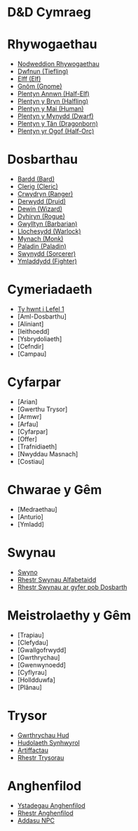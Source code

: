 # D&D Cymraeg

# Rhywogaethau

-  [Nodweddion Rhywogaethau](Rhywogaethau/_Nodweddion_Rhywogaethau.html)
-  [Dwfnun (Tiefling)](Rhywogaethau/Dwfnun.html)
-  [Elff (Elf)](Rhywogaethau/Elff.html)
-  [Gnôm (Gnome)](Rhywogaethau/Gnôm.html)
-  [Plentyn Annwn (Half-Elf)](Rhywogaethau/Plentyn_Annwn.html)
-  [Plentyn y Bryn (Halfling)](Rhywogaethau/Plentyn_y_Bryn.html)
-  [Plentyn y Mai (Human)](Rhywogaethau/Plentyn_y_Mai.html)
-  [Plentyn y Mynydd (Dwarf)](Rhywogaethau/Plentyn_y_Mynydd.html)
-  [Plentyn y Tân (Dragonborn)](Rhywogaethau/Plentyn_y_Tân.html)
-  [Plentyn yr Ogof (Half-Orc)](Rhywogaethau/Plentyn_yr_Ogof.html)


# Dosbarthau

-  [Bardd (Bard)](Dosbarthau/Bardd.html)
-  [Clerig (Cleric)](Dosbarthau/Clerig.html)
-  [Crwydryn (Ranger)](Dosbarthau/Crwydryn.html)
-  [Derwydd (Druid)](Dosbarthau/Derwydd.html)
-  [Dewin (Wizard)](Dosbarthau/Dewin.html)
-  [Dyhiryn (Rogue)](Dosbarthau/Dyhiryn.html)
-  [Gwylltyn (Barbarian)](Dosbarthau/Gwylltyn.html)
-  [Llochesydd (Warlock)](Dosbarthau/Llochesydd.html)
-  [Mynach (Monk)](Dosbarthau/Mynach.html)
-  [Paladin (Paladin)](Dosbarthau/Paladin.html)
-  [Swynydd (Sorcerer)](Dosbarthau/Swynydd.html)
-  [Ymladdydd (Fighter)](Dosbarthau/Ymladdydd.html)

# Cymeriadaeth

-  [Ty hwnt i Lefel 1](Cymeriadaeth/Ty_hwnt_i_Lefel_1.html)
-  [Aml-Dosbarthu]
-  [Aliniant]
-  [Ieithoedd]
-  [Ysbrydoliaeth]
-  [Cefndir]
-  [Campau]

# Cyfarpar

-  [Arian]
-  [Gwerthu Trysor]
-  [Armwr]
-  [Arfau]
-  [Cyfarpar]
-  [Offer]
-  [Trafnidiaeth]
-  [Nwyddau Masnach]
-  [Costiau]

# Chwarae y Gêm

-  [Medraethau]
-  [Anturio]
-  [Ymladd]

# Swynau

-  [Swyno](Swynau/_Swyno.html)
-  [Rhestr Swynau Alfabetaidd](Swynau/_Rhestr_Swynau.html)
-  [Rhestr Swynau ar gyfer pob Dosbarth](Swynau/_Rhestr_Swynau_Dosbarthau_.html)

# Meistrolaethy y Gêm

-  [Trapiau]
-  [Clefydau]
-  [Gwallgofrwydd]
-  [Gwrthrychau]
-  [Gwenwynoedd]
-  [Cyflyrau]
-  [Holldduwfa]
-  [Plânau]

# Trysor

-  [Gwrthrychau Hud](Trysor/_Gwrthrychau_Hud.html)
-  [Hudolaeth Synhwyrol](Trysor/_Hudolaeth_Synhwyrol.html)
-  [Artiffactau](Trysor/_Artiffactau.html)
-  [Rhestr Trysorau](Trysor/_Rhestr_Trysorau.html)

# Anghenfilod

-  [Ystadegau Anghenfilod](Anghenfilod/_Ystadegau_Anghenfilod.html)
-  [Rhestr Anghenfilod](Anghenfilod/_Rhestr_Anghenfilod.html)
-  [Addasu NPC](Anghenfilod/Addasu_NPC.html)

